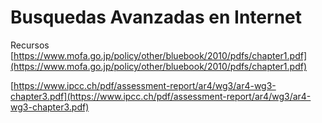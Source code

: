 # Busquedas Avanzadas en Internet
Recursos
[https://www.mofa.go.jp/policy/other/bluebook/2010/pdfs/chapter1.pdf](https://www.mofa.go.jp/policy/other/bluebook/2010/pdfs/chapter1.pdf)

[https://www.ipcc.ch/pdf/assessment-report/ar4/wg3/ar4-wg3-chapter3.pdf](https://www.ipcc.ch/pdf/assessment-report/ar4/wg3/ar4-wg3-chapter3.pdf)
